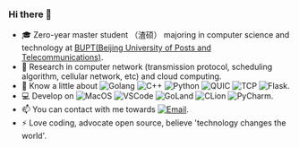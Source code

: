### Hi there 👋

<!--
**DrakenLibra/DrakenLibra** is a ✨ _special_ ✨ repository because its `README.md` (this file) appears on your GitHub profile.

Here are some ideas to get you started:

- 🔭 I’m currently working on ...
- 🌱 I’m currently learning ...
- 👯 I’m looking to collaborate on ...
- 🤔 I’m looking for help with ...
- 💬 Ask me about ...
- 📫 How to reach me: ...
- 😄 Pronouns: ...
- ⚡ Fun fact: ...
-->

* 🎓 Zero-year master student （渣硕） majoring in computer science and technology at [BUPT(Beijing University of Posts and Telecommunications)](https://www.bupt.edu.cn/).  
* 🌱 Research in computer network (transmission protocol, scheduling algorithm, cellular network, etc) and cloud computing.  
* 🔭 Know a little about ![Golang](https://img.shields.io/badge/Golang-gray?logo=GO)  ![C++](https://img.shields.io/badge/C++-gray?logo=cplusplus)  ![Python](https://img.shields.io/badge/Python-gray?logo=python)  ![QUIC](https://img.shields.io/badge/QUIC-gray?logo=countingworkspro)  ![TCP](https://img.shields.io/badge/TCP-gray?logo=countingworkspro)  ![Flask](https://img.shields.io/badge/Flask-gray?logo=flask).  
* 💻 Develop on ![MacOS](https://img.shields.io/badge/Macbook_Pro-M1_Pro-orange?logo=apple)  ![VSCode](https://img.shields.io/badge/Visual_Studio_Code-black?logo=visualstudiocode)  ![GoLand](https://img.shields.io/badge/GoLand-black?logo=goland)  ![CLion](https://img.shields.io/badge/CLion-black?logo=clion)  ![PyCharm](https://img.shields.io/badge/PyCharm-black?logo=pycharm).  
* 📫 You can contact with me towards [![Email](https://img.shields.io/badge/Email-zshadowest@gmail.com-gray?logo=gmail&style=social&color=gray)](link=zshadowest@gmail.com).  
* ⚡ Love coding, advocate open source, believe 'technology changes the world'.  